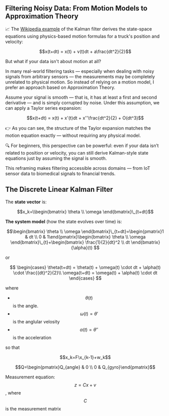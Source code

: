 ## Filtering Noisy Data: From Motion Models to Approximation Theory 
📈 The [Wikipedia example](https://en.wikipedia.org/wiki/Kalman_filter#Example_application,_technical) of the Kalman filter derives the state-space equations using physics-based motion formulas for a truck's position and velocity:

$$x(t+dt) = x(t) + v(t)dt + a\frac{dt^2}{2}$$

But what if your data isn't about motion at all?

In many real-world filtering tasks — especially when dealing with noisy signals from arbitrary sensors — the measurements may be completely unrelated to physical motion. So instead of relying on a motion model, I prefer an approach based on Approximation Theory.

Assume your signal is smooth — that is, it has at least a first and second derivative — and is simply corrupted by noise. Under this assumption, we can apply a Taylor series expansion:

$$x(t+dt) = x(t) + x'(t)dt + x''\frac{dt^2}{2} + O(dt^3)$$

👉 As you can see, the structure of the Taylor expansion matches the motion equation exactly — without requiring any physical model.

🔍 For beginners, this perspective can be powerful: even if your data isn’t related to position or velocity, you can still derive Kalman-style state equations just by assuming the signal is smooth.

This reframing makes filtering accessible across domains — from IoT sensor data to biomedical signals to financial trends.

## The Discrete Linear Kalman Filter

The **state vector** is:

$$x_k=\\begin{bmatrix}
\theta \\ 
\omega
\end{bmatrix}\_{t+dt}$$

**The system model** (how the state evolves over time) is:

$$\begin{bmatrix}
\theta \\ 
\omega
\end{bmatrix}\_{t+dt}=\begin{pmatrix}1 & dt \\
0 & 1\end{pmatrix}\begin{bmatrix}
\theta \\ 
\omega
\end{bmatrix}\_{t}+\begin{bmatrix}
\frac{1}{2}{dt}^2 \\ 
dt
\end{bmatrix}{\alpha}(t)
$$

or

$$
\begin{cases}
\theta(t+dt) = \theta(t) + \omega(t) \cdot dt + \alpha(t) \cdot \frac{{dt}^2}{2}\\
\omega(t+dt) = \omega(t) + \alpha(t) \cdot dt
\end{cases}
$$

where

- $$\theta(t)$$ is the angle.
- $$\omega(t) = {\theta}'$$ is the anglular velosity
- $$\alpha(t) = {\theta}''$$ is the acceleration

so that 

$$x_k=F\x_{k-1}+w_k$$

$$Q=\begin{pmatrix}Q_{angle} & 0 \\
0 & Q_{gyro}\end{pmatrix}$$

Measurement equation: $$z=Cx+v$$ , where $$C$$ is the measurement matrix
